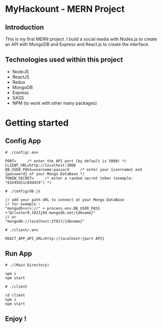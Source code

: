 # MyHackount - MERN Project

## Introduction

This is my first MERN project. I build a social media with Nodes.js to create an API with MongoDB and Express and React.js to create the interface.

## Technologies used within this project

- NodeJS
- ReactJS
- Redux
- MongoDB
- Express
- SASS
- NPM (to work with other many packages)

# Getting started

## Config App
```:bash
# ./config/.env

PORT=     /* enter the API port (by default is 5000) */
CLIENT_URL=http://localhost:3000
DB_USER_PASS=username:passord     /* enter your {username} and {password} of your Mongo DataBase */
TOKEN_SECRET=     /* enter a random secret token (exemple: "63e45d11c84d424") */
```
```:bash
# ./config/db.js

// add your path URL to connect at your Mongo DataBase
// for exemple : 
"mongodb+srv://" + process.env.DB_USER_PASS +"@cluster0.t023j84.mongodb.net/{dbname}"
// or
"mongodb://localhost:27017/{dbname}"
```
```:bash
# ./client/.env

REACT_APP_API_URL=http://localhost:{port API}
```

## Run App
```:bash
# ./(Main Directory)

npm i
npm start
```
```:bash
# ./client

cd client
npm i
npm start
```

## Enjoy !
